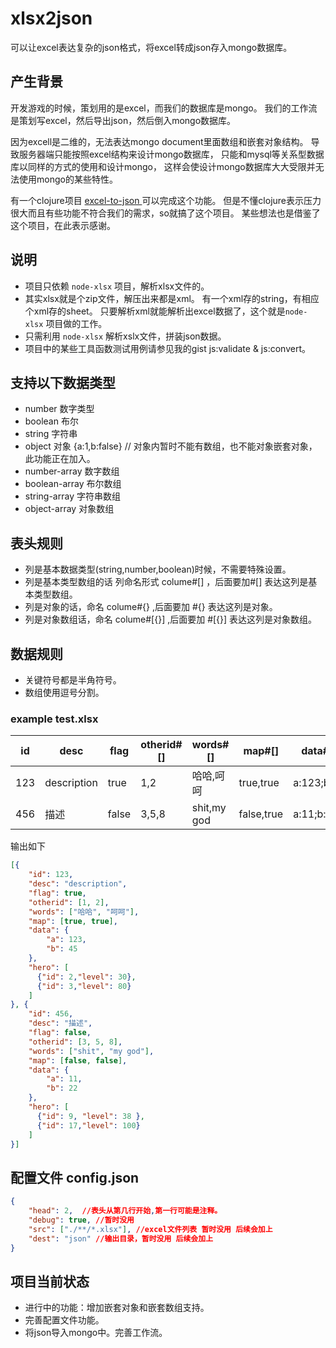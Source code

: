 xlsx2json
=========

可以让excel表达复杂的json格式，将excel转成json存入mongo数据库。

## 产生背景

开发游戏的时候，策划用的是excel，而我们的数据库是mongo。
我们的工作流是策划写excel，然后导出json，然后倒入mongo数据库。

因为excell是二维的，无法表达mongo document里面数组和嵌套对象结构。
导致服务器端只能按照excel结构来设计mongo数据库，
只能和mysql等关系型数据库以同样的方式的使用和设计mongo，
这样会使设计mongo数据库大大受限并无法使用mongo的某些特性。

有一个clojure项目 [excel-to-json ](https://github.com/mhaemmerle/excel-to-json) 可以完成这个功能。
但是不懂clojure表示压力很大而且有些功能不符合我们的需求，so就搞了这个项目。
某些想法也是借鉴了这个项目，在此表示感谢。

## 说明
* 项目只依赖 `node-xlsx` 项目，解析xlsx文件的。
* 其实xlsx就是个zip文件，解压出来都是xml。
  有一个xml存的string，有相应个xml存的sheet。
  只要解析xml就能解析出excel数据了，这个就是`node-xlsx` 项目做的工作。
* 只需利用 `node-xlsx` 解析xslx文件，拼装json数据。
* 项目中的某些工具函数测试用例请参见我的gist js:validate & js:convert。


## 支持以下数据类型
* number 数字类型
* boolean  布尔
* string 字符串
* object 对象 {a:1,b:false} // 对象内暂时不能有数组，也不能对象嵌套对象，此功能正在加入。
* number-array  数字数组
* boolean-array  布尔数组
* string-array  字符串数组
* object-array 对象数组


## 表头规则
* 列是基本数据类型(string,number,boolean)时候，不需要特殊设置。
* 列是基本类型数组的话 列命名形式  colume#[] ，后面要加#[] 表达这列是基本类型数组。
* 列是对象的话，命名 colume#{} ,后面要加 #{} 表达这列是对象。
* 列是对象数组话，命名 colume#[{}] ,后面要加 #[{}] 表达这列是对象数组。


## 数据规则
* 关键符号都是半角符号。
* 数组使用逗号分割。

### example  test.xlsx

| id   | desc        | flag   | otherid#[] | words#[]     | map#[]     | data#{}    | hero#[{}]                     |
| ---- | ----------- | ------ | ---------- | ------------ | ---------- | ---------- | ----------------------------- |
| 123  | description | true   | 1,2        | 哈哈,呵呵    | true,true  | a:123;b:45 | id:2;level:30,id:3;level:80   |
| 456  | 描述        | false  | 3,5,8      | shit,my god  | false,true | a:11;b:22  | id:9;level:38,id:17;level:100 |

输出如下

```json
[{
    "id": 123,
    "desc": "description",
    "flag": true,
    "otherid": [1, 2],
    "words": ["哈哈", "呵呵"],
    "map": [true, true],
    "data": {
        "a": 123,
        "b": 45
    },
    "hero": [
      {"id": 2,"level": 30}, 
      {"id": 3,"level": 80}
    ]
}, {
    "id": 456,
    "desc": "描述",
    "flag": false,
    "otherid": [3, 5, 8],
    "words": ["shit", "my god"],
    "map": [false, false],
    "data": {
        "a": 11,
        "b": 22
    },
    "hero": [
      {"id": 9, "level": 38 }, 
      {"id": 17,"level": 100}
    ]
}]
```

## 配置文件 config.json

```json
{
    "head": 2,  //表头从第几行开始,第一行可能是注释。
    "debug": true, //暂时没用
    "src": ["./**/*.xlsx"], //excel文件列表 暂时没用 后续会加上
    "dest": "json" //输出目录，暂时没用 后续会加上
}
```

## 项目当前状态
* 进行中的功能：增加嵌套对象和嵌套数组支持。
* 完善配置文件功能。
* 将json导入mongo中。完善工作流。
